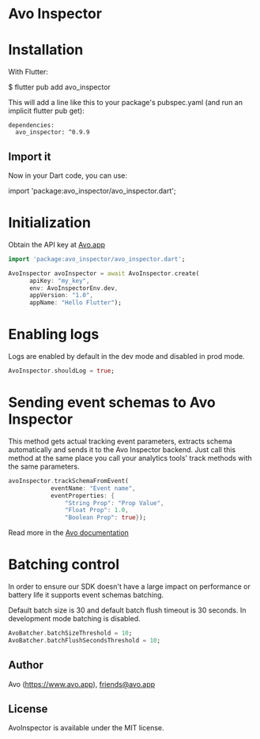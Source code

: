 # Avo Inspector

# Installation

With Flutter:

 $ flutter pub add avo_inspector

This will add a line like this to your package's pubspec.yaml (and run an implicit flutter pub get):

```
dependencies:
  avo_inspector: ^0.9.9
```

## Import it

Now in your Dart code, you can use:

import 'package:avo_inspector/avo_inspector.dart';

# Initialization

Obtain the API key at [Avo.app](https://www.avo.app/welcome)

```dart
import 'package:avo_inspector/avo_inspector.dart';

AvoInspector avoInspector = await AvoInspector.create(
      apiKey: "my_key",
      env: AvoInspectorEnv.dev,
      appVersion: "1.0",
      appName: "Hello Flutter");
```

# Enabling logs

Logs are enabled by default in the dev mode and disabled in prod mode.

```dart
AvoInspector.shouldLog = true;
```

# Sending event schemas to Avo Inspector

This method gets actual tracking event parameters, extracts schema automatically and sends it to the Avo Inspector backend.
Just call this method at the same place you call your analytics tools' track methods with the same parameters.

```dart
avoInspector.trackSchemaFromEvent(
            eventName: "Event name",
            eventProperties: {
                "String Prop": "Prop Value",
                "Float Prop": 1.0,
                "Boolean Prop": true});
```

Read more in the [Avo documentation](https://www.avo.app/docs/implementation/avo-inspector-overview)

# Batching control

In order to ensure our SDK doesn't have a large impact on performance or battery life it supports event schemas batching.

Default batch size is 30 and default batch flush timeout is 30 seconds.
In development mode batching is disabled.

```dart
AvoBatcher.batchSizeThreshold = 10;
AvoBatcher.batchFlushSecondsThreshold = 10;
```

## Author

Avo (https://www.avo.app), friends@avo.app

## License

AvoInspector is available under the MIT license.
